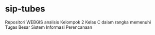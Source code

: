 # sip-tubes
Repositori WEBGIS analisis Kelompok 2 Kelas C dalam rangka memenuhi Tugas Besar Sistem Informasi Perencanaan
